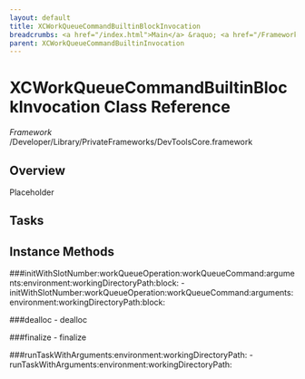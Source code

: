 ```yaml
---
layout: default
title: XCWorkQueueCommandBuiltinBlockInvocation
breadcrumbs: <a href="/index.html">Main</a> &raquo; <a href="/Frameworks.html">Framework</a> &raquo; <a href="/Frameworks/DevToolsCore.html">DevToolsCore</a> &raquo; XCWorkQueueCommandBuiltinBlockInvocation
parent: XCWorkQueueCommandBuiltinInvocation 
---
```

# XCWorkQueueCommandBuiltinBlockInvocation Class Reference

*Framework* /Developer/Library/PrivateFrameworks/DevToolsCore.framework

## Overview

Placeholder

## Tasks

## Instance Methods

<a name="-initWithSlotNumber:workQueueOperation:workQueueCommand:arguments:environment:workingDirectoryPath:block:"></a>
###initWithSlotNumber:workQueueOperation:workQueueCommand:arguments:environment:workingDirectoryPath:block:
    - initWithSlotNumber:workQueueOperation:workQueueCommand:arguments:environment:workingDirectoryPath:block:

<a name="-dealloc"></a>
###dealloc
    - dealloc

<a name="-finalize"></a>
###finalize
    - finalize

<a name="-runTaskWithArguments:environment:workingDirectoryPath:"></a>
###runTaskWithArguments:environment:workingDirectoryPath:
    - runTaskWithArguments:environment:workingDirectoryPath:

